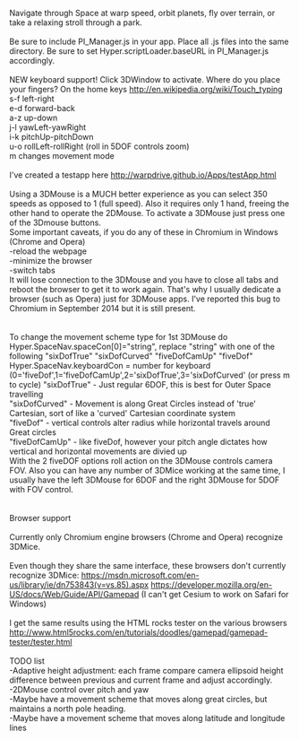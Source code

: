 Navigate through Space at warp speed, orbit planets, fly over terrain, or take a relaxing stroll through a park.<br />
<br />
Be sure to include PI_Manager.js in your app. Place all .js files into the same directory. Be sure to set Hyper.scriptLoader.baseURL in PI_Manager.js accordingly.
<br />
<br />
NEW keyboard support! Click 3DWindow to activate. Where do you place your fingers? On the home keys http://en.wikipedia.org/wiki/Touch_typing <br />
s-f left-right<br />
e-d forward-back<br />
a-z up-down<br />
j-l yawLeft-yawRight<br />
i-k pitchUp-pitchDown<br />
u-o rollLeft-rollRight (roll in 5DOF controls zoom)<br />
m changes movement mode<br />
<br />
I've created a testapp here http://warpdrive.github.io/Apps/testApp.html <br />
<br />
Using a 3DMouse is a MUCH better experience as you can select 350 speeds as opposed to 1 (full speed). Also it requires only 1 hand, freeing the other hand to operate the 2DMouse. To activate a 3DMouse just press one of the 3Dmouse buttons.<br />
Some important caveats, if you do any of these in Chromium in Windows (Chrome and Opera)<br />
-reload the webpage<br />
-minimize the browser <br />
-switch tabs <br />
It will lose connection to the 3DMouse and you have to close all tabs and reboot the browser to get it to work again. That's why I usually dedicate a browser (such as Opera) just for 3DMouse apps. I've reported this bug to Chromium in September 2014 but it is still present.<br />
<br />
<br />
To change the movement scheme type for 1st 3DMouse do Hyper.SpaceNav.spaceCon[0]="string", replace "string" with one of the following "sixDofTrue" "sixDofCurved" "fiveDofCamUp" "fiveDof"<br />
Hyper.SpaceNav.keyboardCon = number for keyboard (0='fiveDof',1='fiveDofCamUp',2='sixDofTrue',3='sixDofCurved' (or press m to cycle)
"sixDofTrue" - Just regular 6DOF, this is best for Outer Space travelling<br />
"sixDofCurved" - Movement is along Great Circles instead of 'true' Cartesian, sort of like a 'curved' Cartesian coordinate system<br />
"fiveDof" - vertical controls alter radius while horizontal travels around Great circles<br />
"fiveDofCamUp" -  like fiveDof, however your pitch angle dictates how vertical and horizontal movements are divied up<br />
With the 2 fiveDOF options roll action on the 3DMouse controls camera FOV. Also you can have any number of 3DMice working at the same time, I usually have the left 3DMouse for 6DOF and the right 3DMouse for 5DOF with FOV control. <br />
<br />
<br />
Browser support<br />
<br />
Currently only Chromium engine browsers (Chrome and Opera) recognize 3DMice.<br />
<br />
Even though they share the same interface, these browsers don't currently recognize 3DMice: https://msdn.microsoft.com/en-us/library/ie/dn753843(v=vs.85).aspx https://developer.mozilla.org/en-US/docs/Web/Guide/API/Gamepad (I can't get Cesium to work on Safari for Windows)<br />
<br />
I get the same results using the HTML rocks tester on the various browsers http://www.html5rocks.com/en/tutorials/doodles/gamepad/gamepad-tester/tester.html <br />
<br />
TODO list<br />
-Adaptive height adjustment: each frame compare camera ellipsoid height difference between previous and current frame and adjust accordingly.<br />
-2DMouse control over pitch and yaw<br />
-Maybe have a movement scheme that moves along great circles, but maintains a north pole heading.<br />
-Maybe have a movement scheme that moves along latitude and longitude lines<br />
